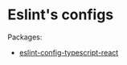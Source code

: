 # Eslint's configs

Packages:

- [eslint-config-typescript-react](packages/eslint-config-typescript-react/README.md)

